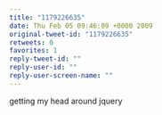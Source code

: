 ```yaml
---
title: "1179226635"
date: Thu Feb 05 09:46:09 +0000 2009
original-tweet-id: "1179226635"
retweets: 0
favorites: 1
reply-tweet-id: ""
reply-user-id: ""
reply-user-screen-name: ""
---
```

getting my head around jquery

